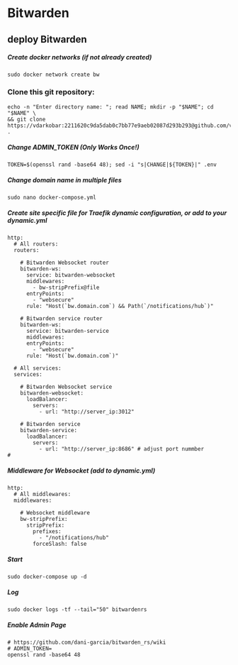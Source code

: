 # Bitwarden
## deploy Bitwarden

##### Create docker networks (*if not already created*)
```
sudo docker network create bw
```
### Clone this git repository:
```
echo -n "Enter directory name: "; read NAME; mkdir -p "$NAME"; cd "$NAME" \
&& git clone https://vdarkobar:2211620c9da5dab0c7bb77e9aeb02087d293b293@github.com/vdarkobar/Bitwarden.git .
```
##### Change ADMIN_TOKEN (*Only Works Once!*)
```
TOKEN=$(openssl rand -base64 48); sed -i "s|CHANGE|${TOKEN}|" .env
```
##### Change domain name in multiple files
```
sudo nano docker-compose.yml
```
##### Create site specific file for Traefik dynamic configuration, or add to your dynamic.yml
```
http:
  # All routers:
  routers:
  
    # Bitwarden Websocket router
    bitwarden-ws:
      service: bitwarden-websocket
      middlewares:
        - bw-stripPrefix@file
      entryPoints:
        - "websecure"
      rule: "Host(`bw.domain.com`) && Path(`/notifications/hub`)"

    # Bitwarden service router
    bitwarden-ws:
      service: bitwarden-service
      middlewares:
      entryPoints:
        - "websecure"
      rule: "Host(`bw.domain.com`)"

  # All services:
  services:
  
    # Bitwarden Websocket service
    bitwarden-websocket:
      loadBalancer:
        servers:
          - url: "http://server_ip:3012"

    # Bitwarden service
    bitwarden-service:
      loadBalancer:
        servers:
          - url: "http://server_ip:8686" # adjust port nummber
#
```
##### Middleware for Websocket (add to dynamic.yml)
```
http:
  # All middlewares:
  middlewares:
  
    # Websocket middleware
    bw-stripPrefix:
      stripPrefix:
        prefixes:
          - "/notifications/hub"
        forceSlash: false
```
##### Start
```
sudo docker-compose up -d
```
##### Log
```
sudo docker logs -tf --tail="50" bitwardenrs
```
##### Enable Admin Page
```
# https://github.com/dani-garcia/bitwarden_rs/wiki
# ADMIN_TOKEN=
openssl rand -base64 48
```
